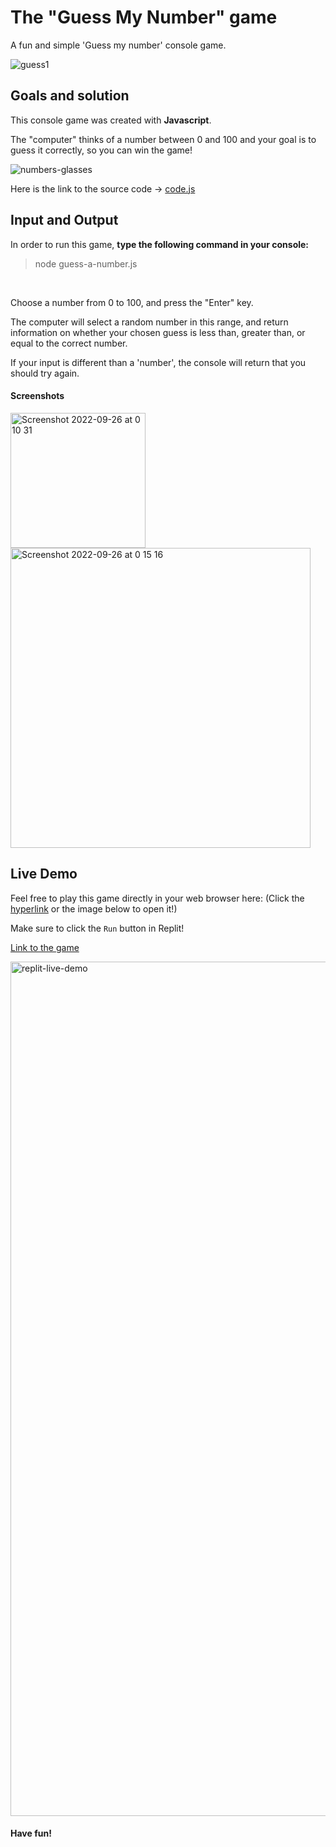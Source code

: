 # The "Guess My Number" game
A fun and simple 'Guess my number' console game.

![guess1](https://user-images.githubusercontent.com/110429874/192167854-67f007a3-1bcc-4975-96af-2a40e34fa945.jpg)

## Goals and solution
This console game was created with **Javascript**.

The "computer" thinks of a number between 0 and 100 and your goal is to guess it correctly, so you can win the game!

![numbers-glasses](https://user-images.githubusercontent.com/110429874/192167872-1c0ff95f-c779-42c8-a241-a8272897406c.jpg)


Here is the link to the source code -> [code.js](https://github.com/danielzlatanov/figure-out-my-number/blob/5d976a81e0e5219764440c2389699c63c92c8b11/guess-a-number.js)

## Input and Output

In order to run this game, **type the following command in your console:**
>node guess-a-number.js
<br>

Choose a number from 0 to 100, and press the "Enter" key.

The computer will select a random number in this range, and return information on whether your chosen guess is less than, greater than, or equal to the correct number.

If your input is different than a 'number', the console will return that you should try again.

#### Screenshots

<img width="216" alt="Screenshot 2022-09-26 at 0 10 31" src="https://user-images.githubusercontent.com/110429874/192165821-b546dfcf-bcf7-4ee8-accd-deff52e8a86b.png">
<img width="480" alt="Screenshot 2022-09-26 at 0 15 16" src="https://user-images.githubusercontent.com/110429874/192165998-02134d8b-dfdb-4efa-a676-439a5f88e02a.png">

## Live Demo

Feel free to play this game directly in your web browser here: (Click the [hyperlink](https://replit.com/@danielzlatanov/Guess-A-Number#guess-a-number.js) or the image below to open it!)

Make sure to click the `Run` button in Replit!

[Link to the game](https://replit.com/@danielzlatanov/Guess-A-Number#guess-a-number.js)

<a href="https://replit.com/@danielzlatanov/Guess-A-Number#guess-a-number.js">
<img width="1367" alt="replit-live-demo" src="https://user-images.githubusercontent.com/110429874/192169184-71cc00d1-d7a2-4278-a6b9-d74bcf0cf7f1.png">
</a>

#### Have fun!
